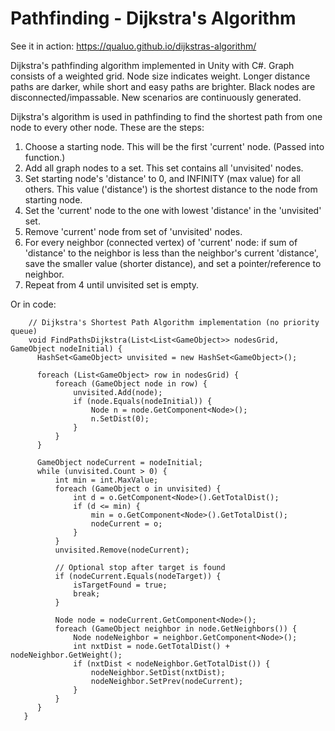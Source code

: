 # Pathfinding - Dijkstra's Algorithm

See it in action: https://qualuo.github.io/dijkstras-algorithm/

Dijkstra's pathfinding algorithm implemented in Unity with C#. Graph consists of a weighted grid. Node size indicates weight. Longer distance paths are darker, while short and easy paths are brighter. Black nodes are disconnected/impassable. New scenarios are continuously generated.
 
 
Dijkstra's algorithm is used in pathfinding to find the shortest path from one node to every other node. These are the steps:
1. Choose a starting node. This will be the first 'current' node. (Passed into function.)
2. Add all graph nodes to a set. This set contains all 'unvisited' nodes.
3. Set starting node's 'distance' to 0, and INFINITY (max value) for all others. This value ('distance') is the shortest distance to the node from starting node.
4. Set the 'current' node to the one with lowest 'distance' in the 'unvisited' set.
5. Remove 'current' node from set of 'unvisited' nodes.
6. For every neighbor (connected vertex) of 'current' node: if sum of 'distance' to the neighbor is less than the neighbor's current 'distance', save the smaller value (shorter distance), and set a pointer/reference to neighbor.
7. Repeat from 4 until unvisited set is empty.


Or in code: 

        // Dijkstra's Shortest Path Algorithm implementation (no priority queue)
        void FindPathsDijkstra(List<List<GameObject>> nodesGrid, GameObject nodeInitial) {
          HashSet<GameObject> unvisited = new HashSet<GameObject>();

          foreach (List<GameObject> row in nodesGrid) {
              foreach (GameObject node in row) {
                  unvisited.Add(node);
                  if (node.Equals(nodeInitial)) {
                      Node n = node.GetComponent<Node>();
                      n.SetDist(0);
                  }
              }
          }

          GameObject nodeCurrent = nodeInitial;
          while (unvisited.Count > 0) {
              int min = int.MaxValue;
              foreach (GameObject o in unvisited) {
                  int d = o.GetComponent<Node>().GetTotalDist();
                  if (d <= min) {
                      min = o.GetComponent<Node>().GetTotalDist();
                      nodeCurrent = o;
                  }
              }
              unvisited.Remove(nodeCurrent);
              
              // Optional stop after target is found
              if (nodeCurrent.Equals(nodeTarget)) { 
                  isTargetFound = true;
                  break;
              }

              Node node = nodeCurrent.GetComponent<Node>();
              foreach (GameObject neighbor in node.GetNeighbors()) {
                  Node nodeNeighbor = neighbor.GetComponent<Node>();
                  int nxtDist = node.GetTotalDist() + nodeNeighbor.GetWeight();
                  if (nxtDist < nodeNeighbor.GetTotalDist()) {
                      nodeNeighbor.SetDist(nxtDist);
                      nodeNeighbor.SetPrev(nodeCurrent);
                  }
              }
          }
       }
